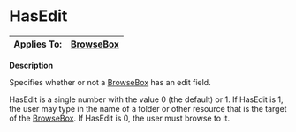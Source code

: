 




<h1 class="heading"><span class="name">HasEdit</span></h1>

| Applies To: | [BrowseBox](./browsebox.md) |
| --- | ---  |


**Description**


Specifies whether or not a [BrowseBox](./browsebox.md) has an edit field.


HasEdit is a single number with the value 0 (the default) or 1. If HasEdit is 1, the user may type in the name of a folder or other resource that is the target of the [BrowseBox](./browsebox.md). If HasEdit is 0, the user must browse to it.



